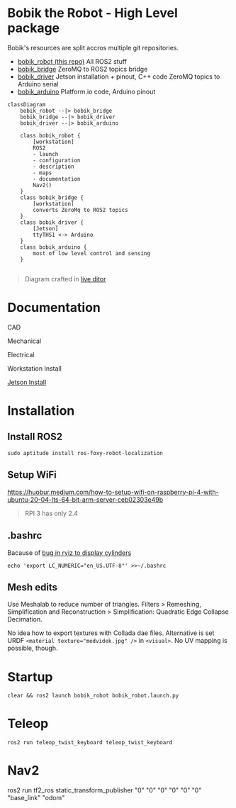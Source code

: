 # Bobik the Robot - High Level package

Bobik's resources are split accros multiple git repositories.

- [bobik_robot (this repo)](https://github.com/slesinger/bobik_robot) All ROS2 stuff
- [bobik_bridge](https://github.com/slesinger/bobik_bridge) ZeroMQ to ROS2 topics bridge
- [bobik_driver](https://github.com/slesinger/bobik_driver) Jetson installation + pinout, C++ code ZeroMQ topics to Arduino serial
- [bobik_arduino](https://github.com/slesinger/bobik_arduino) Platform.io code, Arduino pinout


```mermaid
classDiagram
    bobik_robot --|> bobik_bridge
    bobik_bridge --|> bobik_driver
    bobik_driver --|> bobik_arduino

    class bobik_robot {
        [workstation]
        ROS2
        - launch
        - configuration
        - description
        - maps
        - documentation
        Nav2()
    }
    class bobik_bridge {
        [workstation]
        converts ZeroMq to ROS2 topics
    }
    class bobik_driver {
        [Jetson]
        ttyTHS1 <-> Arduino
    }
    class bobik_arduino {
        most of low level control and sensing
    }


```

> Diagram crafted in [live ditor](https://mermaid-js.github.io/mermaid-live-editor)
# Documentation
CAD

Mechanical

Electrical

Workstation Install

[Jetson Install](https://github.com/slesinger/bobik_driver#build)


# Installation

## Install ROS2
```
sudo aptitude install ros-foxy-robot-localization
```

## Setup WiFi
https://huobur.medium.com/how-to-setup-wifi-on-raspberry-pi-4-with-ubuntu-20-04-lts-64-bit-arm-server-ceb02303e49b

> RPI 3 has only 2.4

## .bashrc
Bacause of [bug in rviz to display cylinders](https://answers.ros.org/question/389967/urdf-and-rviz2-cylinder-not-showing/)
```
echo 'export LC_NUMERIC="en_US.UTF-8"' >>~/.bashrc
```

## Mesh edits
Use Meshalab to reduce number of triangles. Filters > Remeshing, Simplification and Reconstruction > Simplification: Quadratic Edge Collapse Decimation.

No idea how to export textures with Collada dae files. Alternative is set URDF ```<material texture="medvidek.jpg" />``` in ```<visual>```. No UV mapping is possible, though.

# Startup
```
clear && ros2 launch bobik_robot bobik_robot.launch.py
```

# Teleop
```
ros2 run teleop_twist_keyboard teleop_twist_keyboard
```

# Nav2
ros2 run tf2_ros static_transform_publisher "0" "0" "0" "0" "0" "0" "base_link" "odom"
